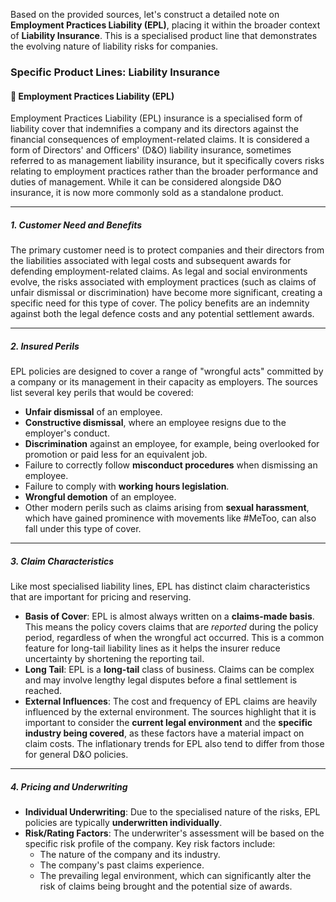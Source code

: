 Based on the provided sources, let's construct a detailed note on **Employment Practices Liability (EPL)**, placing it within the broader context of **Liability Insurance**. This is a specialised product line that demonstrates the evolving nature of liability risks for companies.

### **Specific Product Lines: Liability Insurance**

#### **🔸 Employment Practices Liability (EPL)**

Employment Practices Liability (EPL) insurance is a specialised form of liability cover that indemnifies a company and its directors against the financial consequences of employment-related claims. It is considered a form of Directors' and Officers' (D\&O) liability insurance, sometimes referred to as management liability insurance, but it specifically covers risks relating to employment practices rather than the broader performance and duties of management. While it can be considered alongside D\&O insurance, it is now more commonly sold as a standalone product.

---

##### **1\. Customer Need and Benefits**

The primary customer need is to protect companies and their directors from the liabilities associated with legal costs and subsequent awards for defending employment-related claims. As legal and social environments evolve, the risks associated with employment practices (such as claims of unfair dismissal or discrimination) have become more significant, creating a specific need for this type of cover. The policy benefits are an indemnity against both the legal defence costs and any potential settlement awards.

---

##### **2\. Insured Perils**

EPL policies are designed to cover a range of "wrongful acts" committed by a company or its management in their capacity as employers. The sources list several key perils that would be covered:

* **Unfair dismissal** of an employee.  
* **Constructive dismissal**, where an employee resigns due to the employer's conduct.  
* **Discrimination** against an employee, for example, being overlooked for promotion or paid less for an equivalent job.  
* Failure to correctly follow **misconduct procedures** when dismissing an employee.  
* Failure to comply with **working hours legislation**.  
* **Wrongful demotion** of an employee.  
* Other modern perils such as claims arising from **sexual harassment**, which have gained prominence with movements like \#MeToo, can also fall under this type of cover.

---

##### **3\. Claim Characteristics**

Like most specialised liability lines, EPL has distinct claim characteristics that are important for pricing and reserving.

* **Basis of Cover**: EPL is almost always written on a **claims-made basis**. This means the policy covers claims that are *reported* during the policy period, regardless of when the wrongful act occurred. This is a common feature for long-tail liability lines as it helps the insurer reduce uncertainty by shortening the reporting tail.  
* **Long Tail**: EPL is a **long-tail** class of business. Claims can be complex and may involve lengthy legal disputes before a final settlement is reached.  
* **External Influences**: The cost and frequency of EPL claims are heavily influenced by the external environment. The sources highlight that it is important to consider the **current legal environment** and the **specific industry being covered**, as these factors have a material impact on claim costs. The inflationary trends for EPL also tend to differ from those for general D\&O policies.

---

##### **4\. Pricing and Underwriting**

* **Individual Underwriting**: Due to the specialised nature of the risks, EPL policies are typically **underwritten individually**.  
* **Risk/Rating Factors**: The underwriter's assessment will be based on the specific risk profile of the company. Key risk factors include:  
  * The nature of the company and its industry.  
  * The company's past claims experience.  
  * The prevailing legal environment, which can significantly alter the risk of claims being brought and the potential size of awards.

